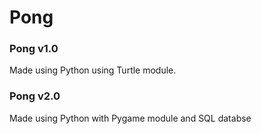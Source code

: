 # Pong
### Pong v1.0
Made using Python using Turtle module.

### Pong v2.0
Made using Python with Pygame module and SQL databse
